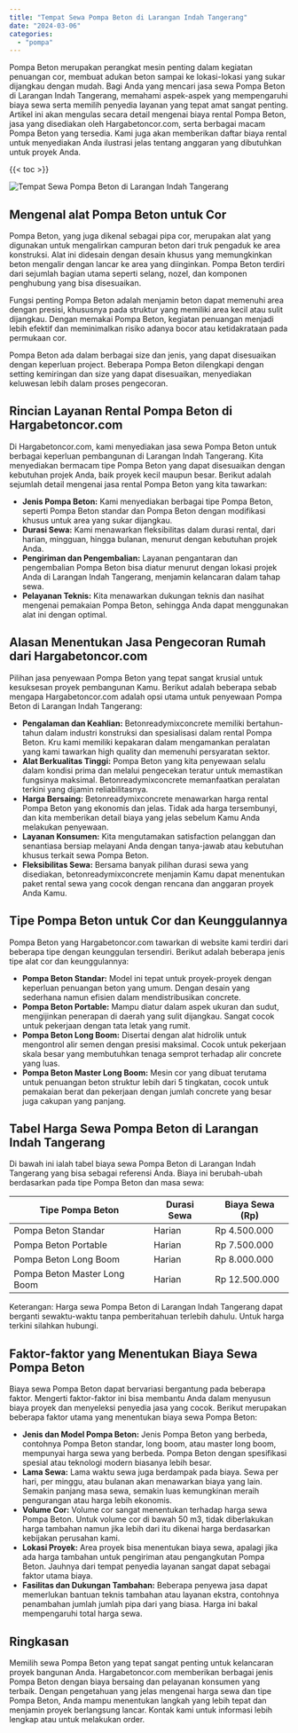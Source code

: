 ```yaml
---
title: "Tempat Sewa Pompa Beton di Larangan Indah Tangerang"
date: "2024-03-06"
categories: 
  - "pompa"
---
```




Pompa Beton merupakan perangkat mesin penting dalam kegiatan penuangan cor, membuat adukan beton sampai ke lokasi-lokasi yang sukar dijangkau dengan mudah. Bagi Anda yang mencari jasa sewa Pompa Beton di Larangan Indah Tangerang, memahami aspek-aspek yang mempengaruhi biaya sewa serta memilih penyedia layanan yang tepat amat sangat penting. Artikel ini akan mengulas secara detail mengenai biaya rental Pompa Beton, jasa yang disediakan oleh Hargabetoncor.com, serta berbagai macam Pompa Beton yang tersedia. Kami juga akan memberikan daftar biaya rental untuk menyediakan Anda ilustrasi jelas tentang anggaran yang dibutuhkan untuk proyek Anda.

{{< toc >}}

![Tempat Sewa Pompa Beton di Larangan Indah Tangerang](https://hargareadymixid.github.io/pompa/concrete-pump%20(3).png)

## Mengenal alat Pompa Beton untuk Cor

Pompa Beton, yang juga dikenal sebagai pipa cor, merupakan alat yang digunakan untuk mengalirkan campuran beton dari truk pengaduk ke area konstruksi. Alat ini didesain dengan desain khusus yang memungkinkan beton mengalir dengan lancar ke area yang diinginkan. Pompa Beton terdiri dari sejumlah bagian utama seperti selang, nozel, dan komponen penghubung yang bisa disesuaikan.

Fungsi penting Pompa Beton adalah menjamin beton dapat memenuhi area dengan presisi, khususnya pada struktur yang memiliki area kecil atau sulit dijangkau. Dengan memakai Pompa Beton, kegiatan penuangan menjadi lebih efektif dan meminimalkan risiko adanya bocor atau ketidakrataan pada permukaan cor.

Pompa Beton ada dalam berbagai size dan jenis, yang dapat disesuaikan dengan keperluan project. Beberapa Pompa Beton dilengkapi dengan setting kemiringan dan size yang dapat disesuaikan, menyediakan keluwesan lebih dalam proses pengecoran.

## Rincian Layanan Rental Pompa Beton di Hargabetoncor.com

Di Hargabetoncor.com, kami menyediakan jasa sewa Pompa Beton untuk berbagai keperluan pembangunan di Larangan Indah Tangerang. Kita menyediakan bermacam tipe Pompa Beton yang dapat disesuaikan dengan kebutuhan projek Anda, baik proyek kecil maupun besar. Berikut adalah sejumlah detail mengenai jasa rental Pompa Beton yang kita tawarkan:

- **Jenis Pompa Beton:** Kami menyediakan berbagai tipe Pompa Beton, seperti Pompa Beton standar dan Pompa Beton dengan modifikasi khusus untuk area yang sukar dijangkau.
- **Durasi Sewa:** Kami menawarkan fleksibilitas dalam durasi rental, dari harian, mingguan, hingga bulanan, menurut dengan kebutuhan projek Anda.
- **Pengiriman dan Pengembalian:** Layanan pengantaran dan pengembalian Pompa Beton bisa diatur menurut dengan lokasi projek Anda di Larangan Indah Tangerang, menjamin kelancaran dalam tahap sewa.
- **Pelayanan Teknis:** Kita menawarkan dukungan teknis dan nasihat mengenai pemakaian Pompa Beton, sehingga Anda dapat menggunakan alat ini dengan optimal.

## Alasan Menentukan Jasa Pengecoran Rumah dari Hargabetoncor.com

Pilihan jasa penyewaan Pompa Beton yang tepat sangat krusial untuk kesuksesan proyek pembangunan Kamu. Berikut adalah beberapa sebab mengapa Hargabetoncor.com adalah opsi utama untuk penyewaan Pompa Beton di Larangan Indah Tangerang:

- **Pengalaman dan Keahlian:** Betonreadymixconcrete memiliki bertahun-tahun dalam industri konstruksi dan spesialisasi dalam rental Pompa Beton. Kru kami memiliki kepakaran dalam mengamankan peralatan yang kami tawarkan high quality dan memenuhi persyaratan sektor.
- **Alat Berkualitas Tinggi:** Pompa Beton yang kita penyewaan selalu dalam kondisi prima dan melalui pengecekan teratur untuk memastikan fungsinya maksimal. Betonreadymixconcrete memanfaatkan peralatan terkini yang dijamin reliabilitasnya.
- **Harga Bersaing:** Betonreadymixconcrete menawarkan harga rental Pompa Beton yang ekonomis dan jelas. Tidak ada harga tersembunyi, dan kita memberikan detail biaya yang jelas sebelum Kamu Anda melakukan penyewaan.
- **Layanan Konsumen:** Kita mengutamakan satisfaction pelanggan dan senantiasa bersiap melayani Anda dengan tanya-jawab atau kebutuhan khusus terkait sewa Pompa Beton.
- **Fleksibilitas Sewa:** Bersama banyak pilihan durasi sewa yang disediakan, betonreadymixconcrete menjamin Kamu dapat menentukan paket rental sewa yang cocok dengan rencana dan anggaran proyek Anda Kamu.

## Tipe Pompa Beton untuk Cor dan Keunggulannya

Pompa Beton yang Hargabetoncor.com tawarkan di website kami terdiri dari beberapa tipe dengan keunggulan tersendiri. Berikut adalah beberapa jenis tipe alat cor dan keunggulannya:

- **Pompa Beton Standar:** Model ini tepat untuk proyek-proyek dengan keperluan penuangan beton yang umum. Dengan desain yang sederhana namun efisien dalam mendistribusikan concrete.
- **Pompa Beton Portable:** Mampu diatur dalam aspek ukuran dan sudut, mengijinkan penerapan di daerah yang sulit dijangkau. Sangat cocok untuk pekerjaan dengan tata letak yang rumit.
- **Pompa Beton Long Boom:** Disertai dengan alat hidrolik untuk mengontrol alir semen dengan presisi maksimal. Cocok untuk pekerjaan skala besar yang membutuhkan tenaga semprot terhadap alir concrete yang luas.
- **Pompa Beton Master Long Boom:** Mesin cor yang dibuat terutama untuk penuangan beton struktur lebih dari 5 tingkatan, cocok untuk pemakaian berat dan pekerjaan dengan jumlah concrete yang besar juga cakupan yang panjang.

## Tabel Harga Sewa Pompa Beton di Larangan Indah Tangerang

Di bawah ini ialah tabel biaya sewa Pompa Beton di Larangan Indah Tangerang yang bisa sebagai referensi Anda. Biaya ini berubah-ubah berdasarkan pada tipe Pompa Beton dan masa sewa:

| Tipe Pompa Beton | Durasi Sewa | Biaya Sewa (Rp) |
| --- | --- | --- |
| Pompa Beton Standar | Harian | Rp 4.500.000 |
| Pompa Beton Portable | Harian | Rp 7.500.000 |
| Pompa Beton Long Boom | Harian | Rp 8.000.000 |
| Pompa Beton Master Long Boom | Harian | Rp 12.500.000 |

Keterangan: Harga sewa Pompa Beton di Larangan Indah Tangerang dapat berganti sewaktu-waktu tanpa pemberitahuan terlebih dahulu. Untuk harga terkini silahkan hubungi.

## Faktor-faktor yang Menentukan Biaya Sewa Pompa Beton

Biaya sewa Pompa Beton dapat bervariasi bergantung pada beberapa faktor. Mengerti faktor-faktor ini bisa membantu Anda dalam menyusun biaya proyek dan menyeleksi penyedia jasa yang cocok. Berikut merupakan beberapa faktor utama yang menentukan biaya sewa Pompa Beton:

- **Jenis dan Model Pompa Beton:** Jenis Pompa Beton yang berbeda, contohnya Pompa Beton standar, long boom, atau master long boom, mempunyai harga sewa yang berbeda. Pompa Beton dengan spesifikasi spesial atau teknologi modern biasanya lebih besar.
- **Lama Sewa:** Lama waktu sewa juga berdampak pada biaya. Sewa per hari, per minggu, atau bulanan akan menawarkan biaya yang lain. Semakin panjang masa sewa, semakin luas kemungkinan meraih pengurangan atau harga lebih ekonomis.
- **Volume Cor:** Volume cor sangat menentukan terhadap harga sewa Pompa Beton. Untuk volume cor di bawah 50 m3, tidak diberlakukan harga tambahan namun jika lebih dari itu dikenai harga berdasarkan kebijakan perusahan kami.
- **Lokasi Proyek:** Area proyek bisa menentukan biaya sewa, apalagi jika ada harga tambahan untuk pengiriman atau pengangkutan Pompa Beton. Jauhnya dari tempat penyedia layanan sangat dapat sebagai faktor utama biaya.
- **Fasilitas dan Dukungan Tambahan:** Beberapa penyewa jasa dapat memerlukan bantuan teknis tambahan atau layanan ekstra, contohnya penambahan jumlah jumlah pipa dari yang biasa. Harga ini bakal mempengaruhi total harga sewa.

## Ringkasan

Memilih sewa Pompa Beton yang tepat sangat penting untuk kelancaran proyek bangunan Anda. Hargabetoncor.com memberikan berbagai jenis Pompa Beton dengan biaya bersaing dan pelayanan konsumen yang terbaik. Dengan pengetahuan yang jelas mengenai harga sewa dan tipe Pompa Beton, Anda mampu menentukan langkah yang lebih tepat dan menjamin proyek berlangsung lancar. Kontak kami untuk informasi lebih lengkap atau untuk melakukan order.

